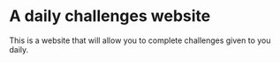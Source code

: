 <h1>A daily challenges website</h1>

This is a website that will allow you to complete challenges given to you daily.